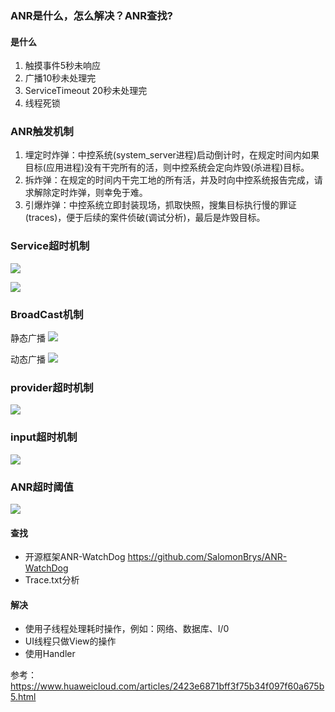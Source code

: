 ### ANR是什么，怎么解决？ANR查找?

#### 是什么

1. 触摸事件5秒未响应
2. 广播10秒未处理完
3. ServiceTimeout 20秒未处理完
4. 线程死锁

### ANR触发机制

1. 埋定时炸弹：中控系统(system_server进程)启动倒计时，在规定时间内如果目标(应用进程)没有干完所有的活，则中控系统会定向炸毁(杀进程)目标。
2. 拆炸弹：在规定的时间内干完工地的所有活，并及时向中控系统报告完成，请求解除定时炸弹，则幸免于难。
3. 引爆炸弹：中控系统立即封装现场，抓取快照，搜集目标执行慢的罪证(traces)，便于后续的案件侦破(调试分析)，最后是炸毁目标。

### Service超时机制

![](../../picture/1_yuqVQpDYDmZ5pMdUfB678A.jpeg)

![](../../picture/ba5298b192e8c0a687e2453d9a58d07e1603447825216.png)

### BroadCast机制
静态广播
![](../../picture/9b98d6e0735aa1e3c761032fe951f8781603447825217.png)

动态广播
![](../../picture/a517d0f875c10769e4c050e5bea5a0f21603447825217.png)

### provider超时机制

![](../../picture/19234dcb5d4facbe5d162dae3800e5231603447825217.png)

### input超时机制

![](../../picture/8077005aa4c459f8de7ed7866a84f0b71603447825218.png)

### ANR超时阈值
![](../../picture/dfa638c211c322a9e0cf9824cf65cb541603447825218.png)

#### 查找

- 开源框架ANR-WatchDog https://github.com/SalomonBrys/ANR-WatchDog
- Trace.txt分析

#### 解决

- 使用子线程处理耗时操作，例如：网络、数据库、I/0
- UI线程只做View的操作
- 使用Handler


参考：
https://www.huaweicloud.com/articles/2423e6871bff3f75b34f097f60a675b5.html
